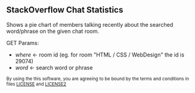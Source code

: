 StackOverflow Chat Statistics
-------

Shows a pie chart of members talking recently about the searched word/phrase on the given chat room.  


GET Params:  

 - *where* <- room id (eg. for room "HTML / CSS / WebDesign" the id is 29074)
 - *word*  <- search word or phrase

 <sub>By using the this software, you are agreeing to be bound by the terms and conditions in files  [LICENSE](https://github.com/godka/SOchatStatistics/blob/master/LICENSE) and [LICENSE2](https://github.com/godka/SOchatStatistics/blob/master/LICENSE2)</sub>

